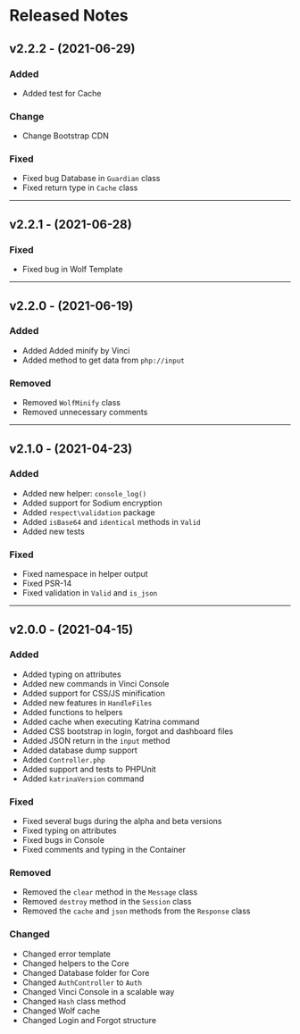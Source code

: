 # Released Notes

## v2.2.2 - (2021-06-29)

### Added

- Added test for Cache

### Change

- Change Bootstrap CDN

### Fixed

- Fixed bug Database in `Guardian` class
- Fixed return type in `Cache` class
--------------------------------------------------------------------------

## v2.2.1 - (2021-06-28)

### Fixed

- Fixed bug in Wolf Template
--------------------------------------------------------------------------

## v2.2.0 - (2021-06-19)

### Added

- Added Added minify by Vinci
- Added method to get data from `php://input`

### Removed

- Removed `WolfMinify` class
- Removed unnecessary comments
--------------------------------------------------------------------------

## v2.1.0 - (2021-04-23)

### Added

- Added new helper: `console_log()`
- Added support for Sodium encryption
- Added `respect\validation` package
- Added `isBase64` and `identical` methods in `Valid`
- Added new tests

### Fixed

- Fixed namespace in helper output 
- Fixed PSR-14
- Fixed validation in `Valid` and `is_json`

--------------------------------------------------------------------------
## v2.0.0 - (2021-04-15)

### Added

- Added typing on attributes
- Added new commands in Vinci Console
- Added support for CSS/JS minification
- Added new features in `HandleFiles`
- Added functions to helpers
- Added cache when executing Katrina command
- Added CSS bootstrap in login, forgot and dashboard files
- Added JSON return in the `input` method
- Added database dump support 
- Added `Controller.php`
- Added support and tests to PHPUnit
- Added `katrinaVersion` command 

### Fixed

- Fixed several bugs during the alpha and beta versions
- Fixed typing on attributes
- Fixed bugs in Console
- Fixed comments and typing in the Container 

### Removed

- Removed the `clear` method in the `Message` class
- Removed `destroy` method in the `Session` class
- Removed the `cache` and `json` methods from the `Response` class

### Changed

- Changed error template
- Changed helpers to the Core
- Changed Database folder for Core
- Changed `AuthController` to `Auth`
- Changed Vinci Console in a scalable way
- Changed `Hash` class method
- Changed Wolf cache
- Changed Login and Forgot structure
